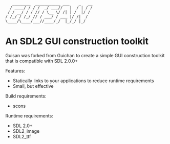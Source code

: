 ```
   ________  ___________ ___    _   __
  / ____/ / / /  _/ ___//   |  / | / /
 / / __/ / / // / \__ \/ /| | /  |/ /
/ /_/ / /_/ // / ___/ / ___ |/ /|  /
\____/\____/___//____/_/  |_/_/ |_/
```

  An SDL2 GUI construction toolkit
======================================

Guisan was forked from Guichan to create a simple GUI construction toolkit that is compatible with SDL 2.0.0+

Features:

* Statically links to your applications to reduce runtime requirements
* Small, but effective

Build requirements:

* scons

Runtime requirements:

* SDL 2.0+
* SDL2_image
* SDL2_ttf
